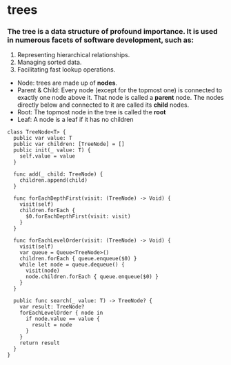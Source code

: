 # trees
### The tree is a data structure of profound importance. It is used in numerous facets of software development, such as:
1. Representing hierarchical relationships.
2. Managing sorted data.
3. Facilitating fast lookup operations.

* Node: trees are made up of **nodes**.
* Parent & Child: Every node (except for the topmost one) is connected to exactly one node above it. That node is called a **parent** node. The nodes directly below and connected to it are called its **child** nodes. 
* Root: The topmost node in the tree is called the **root**  
* Leaf: A node is a leaf if it has no children

```
class TreeNode<T> {
  public var value: T
  public var children: [TreeNode] = []
  public init(_ value: T) {
    self.value = value
  }
  
  func add(_ child: TreeNode) {
    children.append(child)
  }
  
  func forEachDepthFirst(visit: (TreeNode) -> Void) {
    visit(self)
    children.forEach {
      $0.forEachDepthFirst(visit: visit)
    }
  }
  
  func forEachLevelOrder(visit: (TreeNode) -> Void) {
    visit(self)
    var queue = Queue<TreeNode>()
    children.forEach { queue.enqueue($0) }
    while let node = queue.dequeue() {
      visit(node)
      node.children.forEach { queue.enqueue($0) }
    }
  }
  
  public func search(_ value: T) -> TreeNode? {
    var result: TreeNode?
    forEachLevelOrder { node in
      if node.value == value {
        result = node
      }
    }
    return result
  }
}
```
